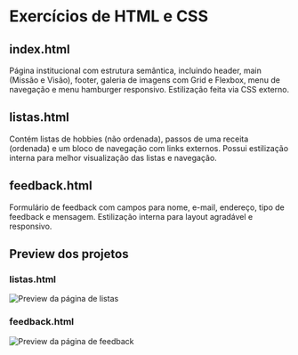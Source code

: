 # Exercícios de HTML e CSS

## index.html
Página institucional com estrutura semântica, incluindo header, main (Missão e Visão), footer, galeria de imagens com Grid e Flexbox, menu de navegação e menu hamburger responsivo. Estilização feita via CSS externo.

## listas.html
Contém listas de hobbies (não ordenada), passos de uma receita (ordenada) e um bloco de navegação com links externos. Possui estilização interna para melhor visualização das listas e navegação.

## feedback.html
Formulário de feedback com campos para nome, e-mail, endereço, tipo de feedback e mensagem. Estilização interna para layout agradável e responsivo.

## Preview dos projetos

### listas.html

![Preview da página de listas](./assets/listas.png)

### feedback.html

![Preview da página de feedback](./assets/feedback-form.png)


